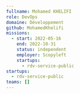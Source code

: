 ```yaml
---
fullname: Mohamed KHELIFI
role: DevOps
domaine: Développement
github: MohamedKhelifi
missions:
  - start: 2022-05-16
    end: 2022-10-31
    status: independent
    employer: Scopyleft
    startups:
      - rdv-service-public
startups:
  - rdv-service-public
teams: []
---
```

